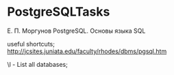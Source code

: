 # PostgreSQLTasks
Е. П. Моргунов PostgreSQL. Основы языка SQL


useful shortcuts;  
http://jcsites.juniata.edu/faculty/rhodes/dbms/pgsql.htm  

\l - List all databases;  
